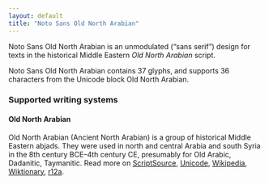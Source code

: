 ```yaml
---
layout: default
title: "Noto Sans Old North Arabian"
---
```

Noto Sans Old North Arabian is an unmodulated (“sans serif”) design for texts in the historical Middle Eastern _Old North Arabian_ script. 

Noto Sans Old North Arabian contains 37 glyphs, and supports 36 characters from the Unicode block Old North Arabian.


### Supported writing systems


#### Old North Arabian

Old North Arabian (Ancient North Arabian) is a group of historical Middle Eastern abjads. They were used in north and central Arabia and south Syria in the 8th century BCE–4th century CE, presumably for Old Arabic, Dadanitic, Taymanitic. Read more on [ScriptSource](https://scriptsource.org/scr/Narb), [Unicode](https://www.unicode.org/versions/Unicode13.0.0/ch10.pdf#G26432), [Wikipedia](https://en.wikipedia.org/wiki/ISO_15924:Narb), [Wiktionary](https://en.wiktionary.org/wiki/Category:Old_North_Arabian_script), [r12a](https://r12a.github.io/scripts/links?iso=Narb).

